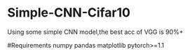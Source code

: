 # Simple-CNN-Cifar10
Using some simple CNN model,the best acc of VGG is 90%+

#Requirements
numpy 
pandas
matplotlib
pytorch>=1.1
